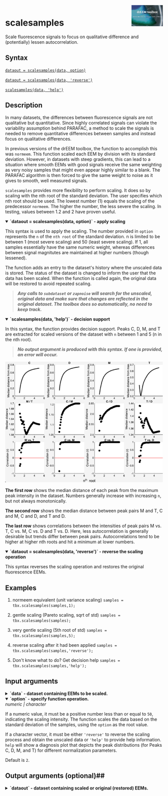 <img src="top right corner logo.png" width="100" height="auto" align="right"/>

# scalesamples #
Scale fluorescence signals to focus on qualitative difference and (potentially) lessen autocorrelation.



## Syntax

[`dataout = scalesamples(data, option)`](#syntax1)

[`dataout = scalesamples(data, 'reverse')`](#syntax3)

[`scalesamples(data, 'help')`](#syntax2)

## Description ##

In many datasets, the differences between fluorescence signals are not qualitative but quantitative. Since highly correlated signals can violate the variability assumption behind PARAFAC, a method to scale the signals is needed to remove quantitative differences between samples and instead focus on qualitative differences.

In previous versions of the drEEM toolbox, the function to accomplish this was `normeem`. This function scaled each EEM by division with its standard deviation. However, in datasets with steep gradients, this can lead to a situation where smooth EEMs with good signals receive the same weighting as very noisy samples that might even appear highly similar to a blank. The PARAFAC algorithm is then forced to give the same weight to noise as it gives to smooth, well measured signals.

`scalesamples` provides more flexibility to perform scaling. It does so by scaling with the nth root of the standard deviation. The user specifies which nth root should be used. The lowest number (1) equals the scaling of the predecessor `normeem`. The higher the number, the less severe the scaling. In testing, values between 1.2 and 2 have proven useful.


<details open>
<summary>
<b>`dataout = scalesamples(data, option)` - apply scaling</b>
</summary>
 <a name="syntax1"></a>
 
 This syntax is used to apply the scaling. The number provided in `option` represents the `n` of the `nth root` of the standard deviation. n is limited to be between 1 (most severe scaling) and 50 (least severe scaling). If 1, all samples essentially have the same numeric weight, whereas differences between signal magnitutes are maintained at higher numbers (though lessened).
 
The function adds an entry to the dataset's history where the unscaled data is stored. The status of the dataset is changed to inform the user that the data has been scaled. When the function is called again, the original data will be restored to avoid repeated scaling.

> ***Any calls to `subdataset` or `zapnoise` will search for the unscaled, original data and make sure that changes are reflected in the original dataset. The toolbox does so automatically, no need to keep track.***
 

 
</details>

<details open>
<summary>
<b>`scalesamples(data, 'help')` - decision support</b>
</summary>
 <a name="syntax2"></a>
 
 In this syntax, the function provides decision support. Peaks C, D, M, and T are extracted for scaled versions of the dataset with `n` between 1 and 5 (n in the nth root).
 
 > ***No output argument is produced with this syntax. If one is provided, an error will occur.***
 
 <img src="scalesamplesdiag.png" width="auto" height="auto" align="justified"/>
 
**The first row** shows the median distance of each peak from the maximum peak intensity in the dataset. Numbers generally increase with increasing `n`, but not always monotonically.	
 
**The second row** shows the median distance between peak pairs M and T, C and M, C and D, and T and D.
 
**The last row** shows correlations between the intensities of peak pairs M vs. T, C vs. M, C vs. D and T vs. D. Here, less autocorrelation is generally desirable but trends differ between peak pairs. Autocorrelations tend to be higher at higher nth roots and hit a minimum at lower numbers.
 
</details>


<details open>
<summary>
<b>`dataout = scalesamples(data, 'reverse')` - reverse the scaling operation</b>
</summary>
 <a name="syntax3"></a>
 
 This syntax reverses the scaling operation and restores the original fluorescence EEMs.
 
</details>

## Examples

1. normeem equivalent (unit variance scaling)
`samples = tbx.scalesamples(samples,1);`

2. gentle scaling  (Pareto scaling, sqrt of std)
`samples = tbx.scalesamples(samples);`

3. very gentle scaling  (5th root of std)
`samples = tbx.scalesamples(samples,5);`

4. reverse scaling after it had been applied
`samples = tbx.scalesamples(samples,'reverse');`

5. Don't know what to do? Get decision help
`samples = tbx.scalesamples(samples,'help');`

## Input arguments ##

<details>
    <summary><b>`data` - dataset containing EEMs to be scaled.</b></summary>
    <i>drEEMdataset</i>
        
A dataset of the class `drEEMdataset` that passes the validation function `tbx.validatedataset(data)`. 

> If the status property `data.status.signalScaling` is not `"original scale"`, the function automatically searches the original dataset and does not repeat scaling on scaled EEMs.

</details>


<details open>
    <summary><b>`option` - specify function operation.</b></summary>
    <i>numeric | character</i>



If a numeric value, it must be a positive number less than or equal to `50`, indicating the scaling intensity. The function scales the data based on the standard deviation of the samples, using the `option` as the root value.

If a character vector, it must be either `'reverse'` to reverse the scaling process and obtain the unscaled data or `'help'` to provide help information. `help` will show a diagnosis plot that depicts the peak distributions (for Peaks C, D, M, and T) for different normalization parameters.

Default is `2`.

</details>

## Output arguments (optional)##

<details>
    <summary><b>`dataout` - dataset containing scaled or original (restored) EEMs.</b></summary>
    <i>drEEMdataset</i>
        
A dataset of the class `drEEMdataset` that passes the validation function `tbx.validatedataset(dataout)`. 

> If the status property `data.status.signalScaling` follows any changes made by the function.

</details>
